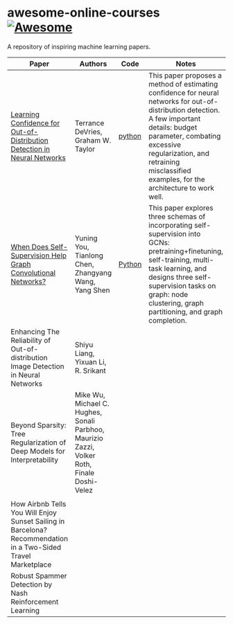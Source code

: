 # awesome-online-courses [![Awesome](https://awesome.re/badge.svg)](https://awesome.re)

A repository of inspiring machine learning papers.


| Paper | Authors | Code | Notes |
| --- | --- | --- | --- |
|[Learning Confidence for Out-of-Distribution Detection in Neural Networks](https://arxiv.org/abs/1802.04865)|Terrance DeVries, Graham W. Taylor| [python](https://github.com/uoguelph-mlrg/confidence_estimation) | This paper proposes a method of estimating confidence for neural networks for out-of-distribution detection. A few important details: budget parameter, combating excessive regularization, and retraining misclassified examples, for the architecture to work well.|
|[When Does Self-Supervision Help Graph Convolutional Networks?](https://arxiv.org/abs/2006.09136)|Yuning You, Tianlong Chen, Zhangyang Wang, Yang Shen|[Python](https://github.com/Shen-Lab/SS-GCNs)| This paper explores three schemas of incorporating self-supervision into GCNs: pretraining+finetuning, self-training, multi-task learning, and designs three self-supervision tasks on graph: node clustering, graph partitioning, and graph completion.|
|Enhancing The Reliability of Out-of-distribution Image Detection in Neural Networks|Shiyu Liang, Yixuan Li, R. Srikant| | |
|Beyond Sparsity: Tree Regularization of Deep Models for Interpretability| Mike Wu, Michael C. Hughes, Sonali Parbhoo, Maurizio Zazzi, Volker Roth, Finale Doshi-Velez
| | |
|How Airbnb Tells You Will Enjoy Sunset Sailing in Barcelona? Recommendation in a Two-Sided Travel Marketplace| | | |
|Robust Spammer Detection by Nash Reinforcement Learning| | | |
